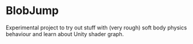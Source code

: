 # BlobJump
 
Experimental project to try out stuff with (very rough) soft body physics behaviour and learn about Unity shader graph.
